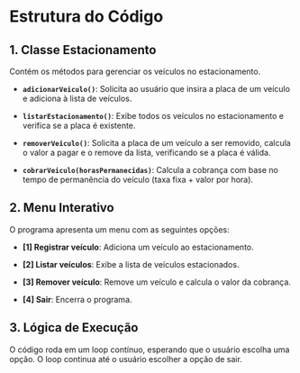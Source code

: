 # Estrutura do Código

## 1. **Classe Estacionamento**

Contém os métodos para gerenciar os veículos no estacionamento.

- **`adicionarVeiculo()`**: Solicita ao usuário que insira a placa de um veículo e adiciona à lista de veículos.
  
- **`listarEstacionamento()`**: Exibe todos os veículos no estacionamento e verifica se a placa é existente.
  
- **`removerVeiculo()`**: Solicita a placa de um veículo a ser removido, calcula o valor a pagar e o remove da lista, verificando se a placa é válida.
  
- **`cobrarVeiculo(horasPermanecidas)`**: Calcula a cobrança com base no tempo de permanência do veículo (taxa fixa + valor por hora).

## 2. **Menu Interativo**

O programa apresenta um menu com as seguintes opções:

- **[1] Registrar veículo**: Adiciona um veículo ao estacionamento.
  
- **[2] Listar veículos**: Exibe a lista de veículos estacionados.
  
- **[3] Remover veículo**: Remove um veículo e calcula o valor da cobrança.
  
- **[4] Sair**: Encerra o programa.

## 3. **Lógica de Execução**

O código roda em um loop contínuo, esperando que o usuário escolha uma opção. O loop continua até o usuário escolher a opção de sair.
